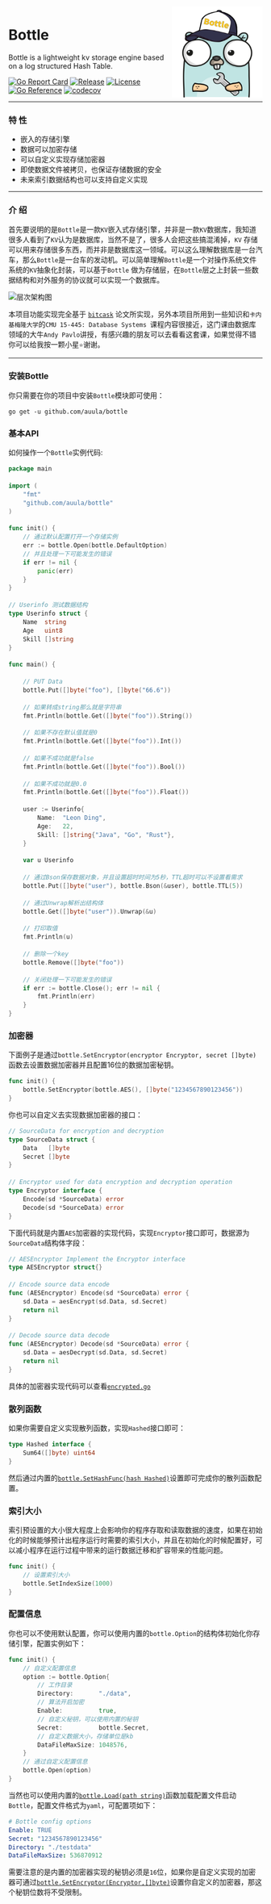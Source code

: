 <img align="right" src="gopher-bottle.svg" alt="bottle-kv-storage" width="180" height="180" />

# Bottle

Bottle is a lightweight kv storage engine based on a log structured Hash Table.

[![Go Report Card](https://goreportcard.com/badge/github.com/auula/bottle)](https://goreportcard.com/report/github.com/auula/bottle)
[![Release](https://img.shields.io/github/v/release/auula/bottle.svg?style=flat-square)](https://github.com/auula/bottle)
[![License](https://img.shields.io/badge/license-MIT-db5149.svg)](https://github.com/auula/bottle/blob/master/LICENSE)
[![Go Reference](https://pkg.go.dev/badge/github.com/auula/bottle.svg)](https://pkg.go.dev/github.com/auula/bottle)
[![codecov](https://codecov.io/gh/auula/bottle/branch/dev/graph/badge.svg?token=btbed5BUUZ)](https://codecov.io/gh/auula/bottle)

---

### 特 性

- 嵌入的存储引擎
- 数据可以加密存储
- 可以自定义实现存储加密器
- 即使数据文件被拷贝，也保证存储数据的安全
- 未来索引数据结构也可以支持自定义实现

---

### 介 绍

首先要说明的是`Bottle`是一款`KV`嵌入式存储引擎，并非是一款`KV`数据库，我知道很多人看到了`KV`认为是数据库，当然不是了，很多人会把这些搞混淆掉，`KV`
存储可以用来存储很多东西，而并非是数据库这一领域。可以这么理解数据库是一台汽车，那么`Bottle`是一台车的发动机。可以简单理解`Bottle`是一个对操作系统文件系统的`KV`抽象化封装，可以基于`Bottle`
做为存储层，在`Bottle`层之上封装一些数据结构和对外服务的协议就可以实现一个数据库。

![层次架构图](https://tva1.sinaimg.cn/large/e6c9d24egy1gzfrmt7qo4j21c20u0tai.jpg)

本项目功能实现完全基于 [`bitcask`](https://blog.ibyte.me/post/bitcask-kvbase/) 论文所实现，另外本项目所用到一些知识和`卡内基梅隆大学`的`CMU 15-445: Database Systems
`课程内容很接近，这门课由数据库领域的大牛`Andy Pavlo`讲授，有感兴趣的朋友可以去看看这套课，如果觉得不错你可以给我按一颗小星`⭐`谢谢。

---

### 安装Bottle

你只需要在你的项目中安装`Bottle`模块即可使用：

```shell
go get -u github.com/auula/bottle
```

### 基本API

如何操作一个`Bottle`实例代码:

```go
package main

import (
	"fmt"
	"github.com/auula/bottle"
)

func init() {
	// 通过默认配置打开一个存储实例
	err := bottle.Open(bottle.DefaultOption)
	// 并且处理一下可能发生的错误
	if err != nil {
		panic(err)
	}
}

// Userinfo 测试数据结构
type Userinfo struct {
	Name  string
	Age   uint8
	Skill []string
}

func main() {

	// PUT Data
	bottle.Put([]byte("foo"), []byte("66.6"))

	// 如果转成string那么就是字符串
	fmt.Println(bottle.Get([]byte("foo")).String())

	// 如果不存在默认值就是0
	fmt.Println(bottle.Get([]byte("foo")).Int())

	// 如果不成功就是false
	fmt.Println(bottle.Get([]byte("foo")).Bool())

	// 如果不成功就是0.0
	fmt.Println(bottle.Get([]byte("foo")).Float())

	user := Userinfo{
		Name:  "Leon Ding",
		Age:   22,
		Skill: []string{"Java", "Go", "Rust"},
	}

	var u Userinfo

	// 通过Bson保存数据对象，并且设置超时时间为5秒，TTL超时可以不设置看需求
	bottle.Put([]byte("user"), bottle.Bson(&user), bottle.TTL(5))

	// 通过Unwrap解析出结构体
	bottle.Get([]byte("user")).Unwrap(&u)

	// 打印取值
	fmt.Println(u)

	// 删除一个key
	bottle.Remove([]byte("foo"))

	// 关闭处理一下可能发生的错误
	if err := bottle.Close(); err != nil {
		fmt.Println(err)
	}
}
```

### 加密器

下面例子是通过`bottle.SetEncryptor(encryptor Encryptor, secret []byte)`函数去设置数据加密器并且配置16位的数据加密秘钥。

```go
func init() {
    bottle.SetEncryptor(bottle.AES(), []byte("1234567890123456"))
}
```

你也可以自定义去实现数据加密器的接口：

```go
// SourceData for encryption and decryption
type SourceData struct {
    Data   []byte
    Secret []byte
}

// Encryptor used for data encryption and decryption operation
type Encryptor interface {
    Encode(sd *SourceData) error
    Decode(sd *SourceData) error
}
```

下面代码就是内置`AES`加密器的实现代码，实现`Encryptor`接口即可，数据源为`SourceData`结构体字段：

```go
// AESEncryptor Implement the Encryptor interface
type AESEncryptor struct{}

// Encode source data encode
func (AESEncryptor) Encode(sd *SourceData) error {
    sd.Data = aesEncrypt(sd.Data, sd.Secret)
    return nil
}

// Decode source data decode
func (AESEncryptor) Decode(sd *SourceData) error {
    sd.Data = aesDecrypt(sd.Data, sd.Secret)
    return nil
}
```
具体的加密器实现代码可以查看[`encrypted.go`](./encrypted.go)


### 散列函数

如果你需要自定义实现散列函数，实现`Hashed`接口即可：

```go
type Hashed interface {
    Sum64([]byte) uint64
}
```

然后通过内置的[`bottle.SetHashFunc(hash Hashed)`](./option.go)设置即可完成你的散列函数配置。

### 索引大小

索引预设置的大小很大程度上会影响你的程序存取和读取数据的速度，如果在初始化的时候能够预计出程序运行时需要的索引大小，并且在初始化的时候配置好，可以减小程序在运行过程中带来的运行数据迁移和扩容带来的性能问题。

```go
func init() {
	// 设置索引大小 
	bottle.SetIndexSize(1000)
}
```

### 配置信息

你也可以不使用默认配置，你可以使用内置的`bottle.Option`的结构体初始化你存储引擎，配置实例如下：

```go
func init() {
    // 自定义配置信息
    option := bottle.Option{
        // 工作目录
        Directory:       "./data",
        // 算法开启加密
        Enable:          true,
        // 自定义秘钥，可以使用内置的秘钥
        Secret:          bottle.Secret,
        // 自定义数据大小，存储单位是kb
        DataFileMaxSize: 1048576,
    }
    // 通过自定义配置信息
    bottle.Open(option)
}
```
当然也可以使用内置的[`bottle.Load(path string)`](./bottle.go)函数加载配置文件启动`Bottle`，配置文件格式为`yaml`，可配置项如下：

```yaml
# Bottle config options
Enable: TRUE
Secret: "1234567890123456"
Directory: "./testdata"
DataFileMaxSize: 536870912
```
需要注意的是内置的加密器实现的秘钥必须是`16`位，如果你是自定义实现的加密器可通过[`bottle.SetEncryptor(Encryptor,[]byte)`](./option.go)设置你自定义的加密器，那这个秘钥位数将不受限制。

